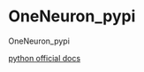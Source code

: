 # OneNeuron_pypi
OneNeuron_pypi

[python official docs](https://packaging.python.org/tutorials/packaging-projects/)

